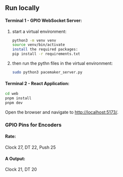 ## Run locally

#### Terminal 1 - GPIO WebSocket Server:
1. start a virtual environment:
    ```bash
    python3 -m venv venv
    source venv/bin/activate
    install the required packages:
    pip install -r requirements.txt
    ```

2. then run the pythn files in the virtual environment:
    ```bash
    sudo python3 pacemaker_server.py
    ```



#### Terminal 2 - React Application:
```bash
cd web
pnpm install
pnpm dev
```
Open the browser and navigate to <http://localhost:5173/>. 




### GPIO Pins for Encoders 

#### Rate:
Clock 27, DT 22, Push 25 


#### A Output: 
Clock 21, DT 20 


